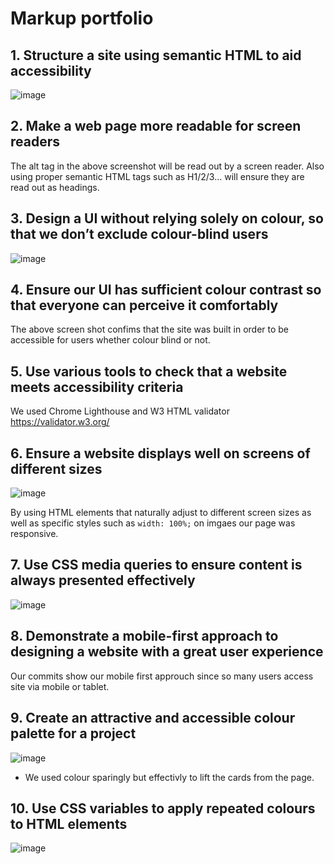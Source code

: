 # Markup portfolio

## 1. Structure a site using semantic HTML to aid accessibility

![image](https://user-images.githubusercontent.com/99536044/203397951-f49851a9-c752-465a-b0b0-2887e40e9666.png)

## 2. Make a web page more readable for screen readers

The alt tag in the above screenshot will be read out by a screen reader. Also using proper semantic HTML tags such as H1/2/3... will ensure they are read out as headings. 

## 3. Design a UI without relying solely on colour, so that we don’t exclude colour-blind users

![image](https://user-images.githubusercontent.com/99536044/203399183-c184b7ee-aaea-4f62-b3e2-227193d3e805.png)

## 4. Ensure our UI has sufficient colour contrast so that everyone can perceive it comfortably

The above screen shot confims that the site was built in order to be accessible for users whether colour blind or not.

## 5. Use various tools to check that a website meets accessibility criteria

We used Chrome Lighthouse and W3 HTML validator https://validator.w3.org/

## 6. Ensure a website displays well on screens of different sizes

![image](https://user-images.githubusercontent.com/99536044/203401095-9fdc87a4-b557-416b-a381-39db7f3c14ce.png)

By using HTML elements that naturally adjust to different screen sizes as well as specific styles such as `width: 100%;` on imgaes our page was responsive.

## 7. Use CSS media queries to ensure content is always presented effectively

![image](https://user-images.githubusercontent.com/99536044/203402524-2b7521cd-c397-4e85-9687-dc6ced5254bf.png)

## 8. Demonstrate a mobile-first approach to designing a website with a great user experience

Our commits show our mobile first approuch since so many users access site via mobile or tablet.

## 9. Create an attractive and accessible colour palette for a project

![image](https://user-images.githubusercontent.com/99536044/203401690-feff4ce9-f9b5-46f3-bb2c-c5c8be80afc7.png)

- We used colour sparingly but effectivly to lift the cards from the page.

## 10. Use CSS variables to apply repeated colours to HTML elements

![image](https://user-images.githubusercontent.com/99536044/203402013-672285b9-03a4-43d3-ad4c-cc1c24d6e99e.png)

